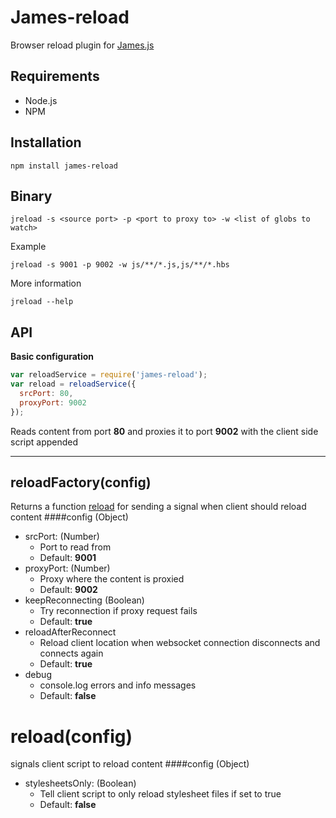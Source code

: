 # James-reload
Browser reload plugin for [James.js](https://github.com/leonidas/james.js)

## Requirements
* Node.js
* NPM

## Installation
    npm install james-reload

## Binary
    jreload -s <source port> -p <port to proxy to> -w <list of globs to watch>
Example

    jreload -s 9001 -p 9002 -w js/**/*.js,js/**/*.hbs

More information

    jreload --help


## API
__Basic configuration__
```javascript
var reloadService = require('james-reload');
var reload = reloadService({
  srcPort: 80,
  proxyPort: 9002
});
```
Reads content from port __80__ and proxies it to port __9002__ with the client side script appended

---

## reloadFactory(config)
Returns a function [reload](#reload) for sending a signal when client should reload content
####config (Object)
* srcPort: (Number)
    * Port to read from
    * Default: __9001__
* proxyPort: (Number)
    * Proxy where the content is proxied
    * Default: __9002__
* keepReconnecting (Boolean)
    * Try reconnection if proxy request fails
    * Default: __true__
* reloadAfterReconnect
    * Reload client location when websocket connection disconnects and connects again
    * Default: __true__
* debug
    * console.log errors and info messages
    * Default: __false__

# reload(config)
signals client script to reload content
####config (Object)
* stylesheetsOnly: (Boolean)
    * Tell client script to only reload stylesheet files if set to true
    * Default: __false__
